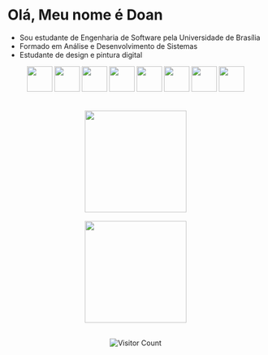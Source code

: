 # **Olá, Meu nome é Doan**   
- Sou estudante de Engenharia de Software pela Universidade de Brasília  
- Formado em Análise e Desenvolvimento de Sistemas
- Estudante de design e pintura digital
<div align = "center">  
  <img height="50" width="50" src="https://cdn.jsdelivr.net/gh/devicons/devicon/icons/c/c-original.svg" />
  <img height="50" width="50" src="https://cdn.jsdelivr.net/gh/devicons/devicon/icons/python/python-original.svg" />
  <img height="50" width="50" src="https://cdn.jsdelivr.net/gh/devicons/devicon/icons/html5/html5-original.svg" />
  <img height="50" width="50" src="https://cdn.jsdelivr.net/gh/devicons/devicon/icons/css3/css3-original.svg" />
  <img height="50" width="50" src="https://cdn.jsdelivr.net/gh/devicons/devicon/icons/java/java-original.svg" />
  <img height="50" width="50" src="https://cdn.jsdelivr.net/gh/devicons/devicon/icons/javascript/javascript-original.svg" />                  
  <img height="50" width="50" src="https://cdn.jsdelivr.net/gh/devicons/devicon/icons/fastapi/fastapi-original.svg" />
  <img height="50" width="50" src="https://cdn.jsdelivr.net/gh/devicons/devicon/icons/react/react-original.svg" />
      
</div>
<br></br>
<div align ="center">
<a href="https://github.com/anuraghazra/github-readme-stats">
  <img height=200 align="center" src="https://github-readme-stats.vercel.app/api?username=FilhoDoan&show_icons=true&theme=dark#gh-dark-mode-only&include_all_commits&hide_border=true" />
</a>
<br></br>
<a href="https://github.com/anuraghazra/convoychat">
  <img height=200 align="center" src="https://github-readme-stats.vercel.app/api/top-langs?username=FilhoDoan&langs_count=10&layout=compact&hide_progress=true&card_width=320&theme=dark#gh-dark-mode-only" />
</a>
<br></br>

![Visitor Count](https://profile-counter.glitch.me/FilhoDoan/count.svg)

</div>